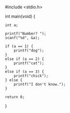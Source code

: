 #include <stdio.h>

int main(void) {

	int a;
	
	printf("Number? ");
	scanf("%d", &a);
	
	if (a == 1) {
		printf("dog");
	}
	else if (a == 2) {
		printf("cat");
	}
	else if (a == 3) {
		printf("chick");
	} else {
		printf("I don't know.");
	} 
	
	return 0;
}
